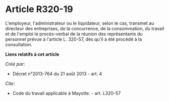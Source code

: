 # Article R320-19

L'employeur, l'administrateur ou le liquidateur, selon le cas, transmet au directeur des entreprises, de la concurrence, de
la consommation, du travail et de l'emploi le procès-verbal de la réunion des représentants du personnel prévue à l'article
L. 320-57, dès qu'il a été procédé à la consultation.

**Liens relatifs à cet article**

_Créé par_:

  - Décret n°2013-764 du 21 août 2013 - art. 4

_Cite_:

  - Code du travail applicable à Mayotte. - art. L320-57
